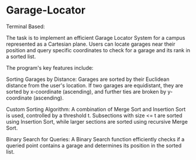 # Garage-Locator

Terminal Based:

The task is to implement an efficient Garage Locator System for a campus represented as a Cartesian plane. Users can locate garages near their position and query specific coordinates to check for a garage and its rank in a sorted list.

The program's key features include:

Sorting Garages by Distance: Garages are sorted by their Euclidean distance from the user's location. If two garages are equidistant, they are sorted by x-coordinate (ascending), and further ties are broken by y-coordinate (ascending).

Custom Sorting Algorithm: A combination of Merge Sort and Insertion Sort is used, controlled by a threshold t. Subsections with size <= t are sorted using Insertion Sort, while larger sections are sorted using recursive Merge Sort.

Binary Search for Queries: A Binary Search function efficiently checks if a queried point contains a garage and determines its position in the sorted list.
